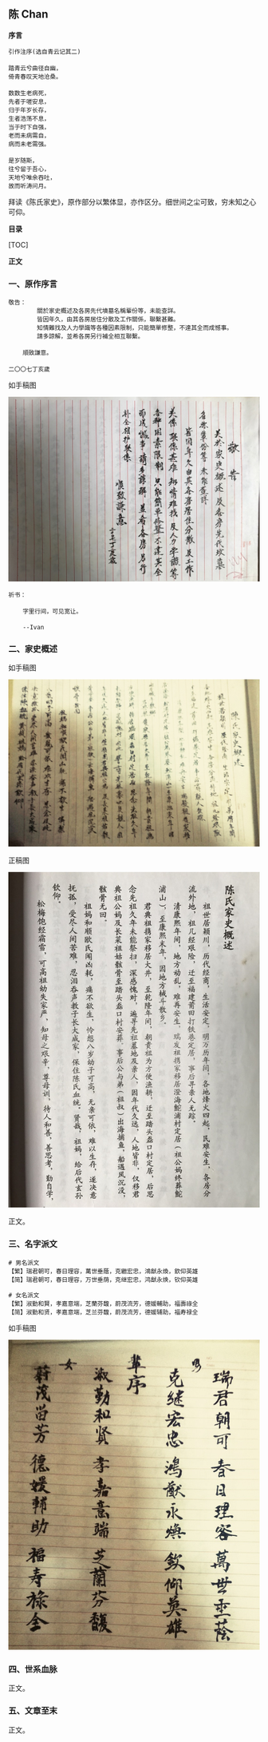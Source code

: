 ## 陈 Chan

**序言**

```
引作注序(选自青云记其二)

踏青云兮曲径自幽，
倚青春叹天地沧桑。

数数生老病死，
先者于嗟安息，
归于年岁长存，
生者浩荡不息，
当于时下自强，
老而未病需自，
病而未老需强。

是岁随斯，
往兮留于吾心，
天地兮唯余吞吐，
故而听涛问月。
```

拜读《陈氏家史》，原作部分以繁体显，亦作区分。细世间之尘可致，穷未知之心可仰。

**目录**

[TOC]

**正文**

### 一、原作序言

```
敬告：
        關於家史概述及各房先代墳墓名稱輩份等，未能查詳。
        皆因年久，由其各房居住分散及工作關係，聯繫甚難。
        知情難找及人力學識等各種因素限制，只能簡單修整，不達其全而成憾事。
        請多諒解，並希各房另行補全相互聯繫。

    順致謙意。

二〇〇七丁亥歲
```

如手稿图

![i000](./00.Source/25ED65F0-E35E-48EE-A796-525A3DB950E4_1_105_c.jpeg)

```
祈书：

	字里行间，可见宽让。

	--Ivan
```

### 二、家史概述

如手稿图

![i001](./00.Source/A8CA3CA8-F9A8-470C-840D-09D36761543C_1_105_c.jpeg)

正稿图

![i002](./00.Source/CE0913D0-CFD3-4D97-927E-3F86B57CBD8A_1_105_c.jpeg)

正文。

### 三、名字派文

```
# 男名派文
【繁】瑞君朝可，春日理容，萬世垂蔭，克繼宏忠，鴻猷永煥，欽仰英雄
【简】瑞君朝可，春日理容，万世垂荫，克继宏忠，鸿猷永焕，钦仰英雄
```

```
# 女名派文
【繁】淑勤和賢，孝嘉意端，芝蘭芬馥，蔚茂流芳，德媛輔助，福壽祿全
【简】淑勤和贤，孝嘉意端，芝兰芬馥，蔚茂流芳，德媛辅助，福寿禄全
```

如手稿图

![i003](./00.Source/FA183C91-70FC-4AFE-A988-CCC392231F36_1_105_c.jpeg)

### 四、世系血脉

正文。

### 五、文章至末

正文。 